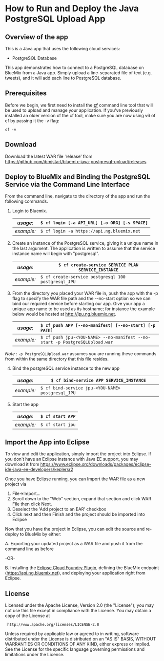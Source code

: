 # How to Run and Deploy the Java PostgreSQL Upload App #

## Overview of the app ##

This is a Java app that uses the following cloud services:

- PostgreSQL Database

This app demonstrates how to connect to a PostgreSQL database on BlueMix from a Java app. 
Simply upload a line-separated file of text (e.g. tweets), and it will add each line to PostgreSQL database.

## Prerequisites ##

Before we begin, we first need to install the [**cf**](https://github.com/cloudfoundry/cli/releases) command line tool that will be used to upload and manage your application. If you've previously installed an older version of the cf tool, make sure you are now using v6 of cf by passing it the -v flag:

    cf -v
        
## Download ##

Download the latest WAR file 'release' from https://github.com/ibmjstart/bluemix-java-postgresql-upload/releases

## Deploy to BlueMix and Binding the PostgreSQL Service via the Command Line Interface ##

From the command line, navigate to the directory of the app and run the following commands.

1. Login to Bluemix.

   | *usage:*   | `$ cf login [-a API_URL] [-o ORG] [-s SPACE]`|
   |------------|----------------------------------------------|
   | *example:* | `$ cf login -a https://api.ng.bluemix.net`   |

2. Create an instance of the PostgreSQL service, giving it a unique name in the last argument.  The application is written to assume that the service instance name will begin with "postgresql".

   | *usage:*   | `$ cf create-service SERVICE PLAN SERVICE_INSTANCE`|
   |------------|----------------------------------------------------|
   | *example:* | `$ cf create-service postgresql 100 postgresql_JPU`|

3. From the directory you placed your WAR file in, push the app with the -p flag to specify the WAR file path and the --no-start option so we can bind our required service before starting our app.  Give your app a unique app name to be used as its hostname; for instance the example below would be hosted at http://jpu.ng.bluemix.net.

   | *usage:*   | `$ cf push APP [--no-manifest] [--no-start] [-p PATH]`       |
   |------------|:----------------------------------------------------------------|
   | *example:* | `$ cf push jpu-<YOU-NAME> --no-manifest --no-start -p PostgreSQLUpload.war`|

 *Note* : `-p PostgreSQLUpload.war` assumes you are running these commands from within the same directory that this file resides.

4. Bind the postgreSQL service instance to the new app

   | *usage:*   | `$ cf bind-service APP SERVICE_INSTANCE`|
   |------------|-----------------------------------------|
   | *example:* | `$ cf bind-service jpu-<YOU-NAME> postgresql_JPU`|

5. Start the app

   | *usage:*   | `$ cf start APP`|
   |------------|-----------------|
   | *example:* | `$ cf start jpu`|
   
## Import the App into Eclipse ##

To view and edit the application, simply import the project into Eclipse.  If you don't have an Eclipse instance with Java EE support, you may download it from https://www.eclipse.org/downloads/packages/eclipse-ide-java-ee-developers/keplersr2

Once you have Eclipse running, you can Import the WAR file as a new project via
  1. File->Import...
  2. Scroll down to the "Web" section, expand that section and click WAR File then click Next.
  3. Deselect the 'Add project to an EAR' checkbox
  4. Click next and then Finish and the project should be imported into Eclipse

Now that you have the project in Eclipse, you can edit the source and re-deploy to BlueMix by either:
  
  A.  Exporting your updated project as a WAR file and push it from the command line as before
  
 -OR- 
  
  B.  Installing the [Eclipse Cloud Foundry Plugin](https://marketplace.eclipse.org/content/cloud-foundry-integration-eclipse), defining the BlueMix endpoint (https://api.ng.bluemix.net), and deploying your application right from Eclipse.

## License ##
Licensed under the Apache License, Version 2.0 (the "License"); you may not use this file except in compliance with the License. You may obtain a copy of the License at

     http://www.apache.org/licenses/LICENSE-2.0

Unless required by applicable law or agreed to in writing, software distributed under the License is distributed on an "AS IS" BASIS, WITHOUT WARRANTIES OR CONDITIONS OF ANY KIND, either express or implied. See the License for the specific language governing permissions and limitations under the License.
